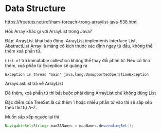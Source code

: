 # Data Structure

https://freetuts.net/ref/ham-foreach-trong-arraylist-java-538.html


Hỏi: Array khác gì với ArrayList trong Java?

Đáp: ArrayList khai báo động.
ArrayList implements interface List, AbstractList
Array là mảng có kích thước xác định ngay từ đầu, không thể thêm xoá phần tử.

`List.of` trả immutable collection không thể thay đổi phần tử. Nếu cố tình thêm, xoá phần tử Exception sẽ quăng ra
```
Exception in thread "main" java.lang.UnsupportedOperationException
```
Arrays.asList trả về ArrayList

Để thêm, xoá phần tử thì bắt buộc phải dùng ArrayList<T> chứ không dùng List<T>

Đặc điểm của TreeSet là cứ thêm 1 hoặc nhiều phần tử vào thì sẽ sắp xếp theo thứ tự A-Z.

Muốn sắp xếp ngược lại thì
```java
NavigableSet<String> manZANames = manNames.descendingSet();
```

